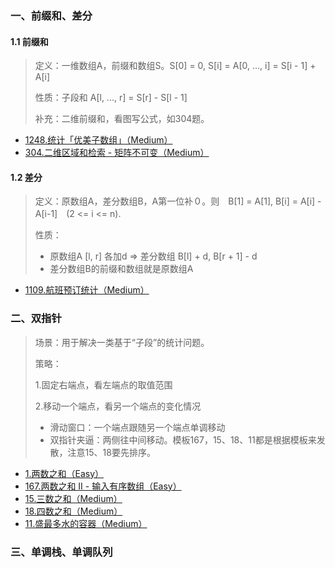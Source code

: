 ### 一、前缀和、差分

#### 1.1 前缀和
> 定义：一维数组A，前缀和数组S。S[0] = 0, S[i] = A[0, ..., i] = S[i - 1] + A[i]
> 
> 性质：子段和 A[l, ..., r] = S[r] - S[l - 1] 
> 
> 补充：二维前缀和，看图写公式，如304题。

- [1248.统计「优美子数组」（Medium）](https://github.com/hearthstones/algorithm/tree/main/category/2.%E5%89%8D%E7%BC%80%E5%92%8C%E3%80%81%E5%B7%AE%E5%88%86%E3%80%81%E5%8F%8C%E6%8C%87%E9%92%88%E6%89%AB%E6%8F%8F/CountNumberOfNiceSubarrays.java)
- [304.二维区域和检索 - 矩阵不可变（Medium）](https://github.com/hearthstones/algorithm/tree/main/category/2.%E5%89%8D%E7%BC%80%E5%92%8C%E3%80%81%E5%B7%AE%E5%88%86%E3%80%81%E5%8F%8C%E6%8C%87%E9%92%88%E6%89%AB%E6%8F%8F/RangeSumQuery2dImmutable.java)

#### 1.2 差分
> 定义：原数组A，差分数组B，A第一位补０。则　B[1] = A[1], B[i] = A[i] - A[i-1]　(2 <= i <= n).
> 
> 性质：
> - 原数组A [l, r] 各加d => 差分数组 B[l] + d, B[r + 1] - d
> - 差分数组B的前缀和数组就是原数组A

- [1109.航班预订统计（Medium）](https://github.com/hearthstones/algorithm/tree/main/category/2.%E5%89%8D%E7%BC%80%E5%92%8C%E3%80%81%E5%B7%AE%E5%88%86%E3%80%81%E5%8F%8C%E6%8C%87%E9%92%88%E6%89%AB%E6%8F%8F/CorporateFlightBookings.java)


### 二、双指针
> 场景：用于解决一类基于“子段”的统计问题。
> 
> 策略：
> 
> 1.固定右端点，看左端点的取值范围
> 
> 2.移动一个端点，看另一个端点的变化情况
> - 滑动窗口：一个端点跟随另一个端点单调移动
> - 双指针夹逼：两侧往中间移动。模板167，15、18、11都是根据模板来发散，注意15、18要先排序。

- [1.两数之和（Easy）](https://github.com/hearthstones/algorithm/tree/main/category/2.%E5%89%8D%E7%BC%80%E5%92%8C%E3%80%81%E5%B7%AE%E5%88%86%E3%80%81%E5%8F%8C%E6%8C%87%E9%92%88%E6%89%AB%E6%8F%8F/TwoSum.java)
- [167.两数之和 II - 输入有序数组（Easy）](https://github.com/hearthstones/algorithm/tree/main/category/2.%E5%89%8D%E7%BC%80%E5%92%8C%E3%80%81%E5%B7%AE%E5%88%86%E3%80%81%E5%8F%8C%E6%8C%87%E9%92%88%E6%89%AB%E6%8F%8F/TwoSumIiInputArrayIsSorted.java)
- [15.三数之和（Medium）](https://github.com/hearthstones/algorithm/tree/main/category/2.%E5%89%8D%E7%BC%80%E5%92%8C%E3%80%81%E5%B7%AE%E5%88%86%E3%80%81%E5%8F%8C%E6%8C%87%E9%92%88%E6%89%AB%E6%8F%8F/ThreeSum.java)
- [18.四数之和（Medium）](https://github.com/hearthstones/algorithm/tree/main/category/2.%E5%89%8D%E7%BC%80%E5%92%8C%E3%80%81%E5%B7%AE%E5%88%86%E3%80%81%E5%8F%8C%E6%8C%87%E9%92%88%E6%89%AB%E6%8F%8F/FourSum.java)
- [11.盛最多水的容器（Medium）](https://github.com/hearthstones/algorithm/tree/main/category/2.%E5%89%8D%E7%BC%80%E5%92%8C%E3%80%81%E5%B7%AE%E5%88%86%E3%80%81%E5%8F%8C%E6%8C%87%E9%92%88%E6%89%AB%E6%8F%8F/ContainerWithMostWater.java)


### 三、单调栈、单调队列
